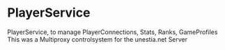 # PlayerService

PlayerService, to manage PlayerConnections, Stats, Ranks, GameProfiles
This was a Multiproxy controlsystem for the unestia.net Server
